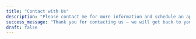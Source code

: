 ```yaml
---
title: "Contact with Us"
description: "Please contact me for more information and schedule an appointment"
success_message: "Thank you for contacting us – we will get back to you soon!"
draft: false
---
```

